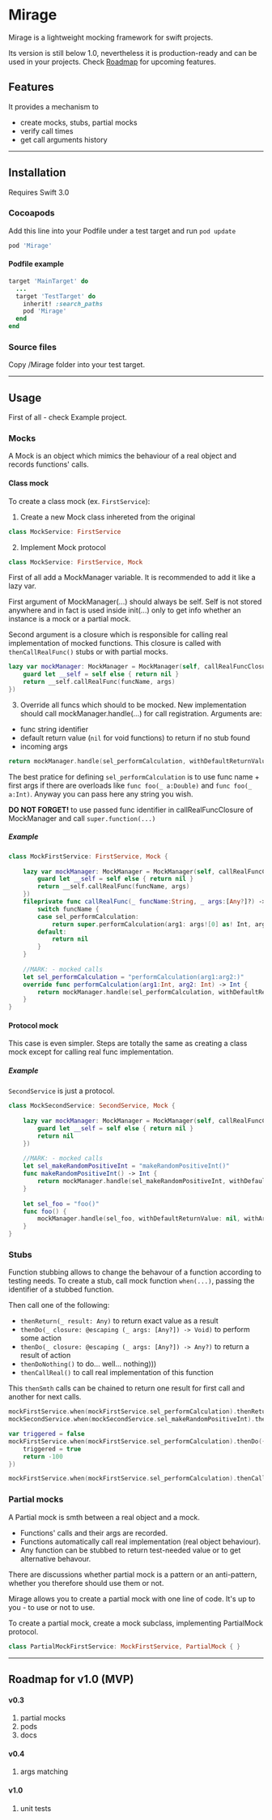 # Mirage
Mirage is a lightweight mocking framework for swift projects. 

Its version is still below 1.0, nevertheless it is production-ready and can be used in your projects. 
Check [Roadmap](https://github.com/valnoc/Mirage/blob/master/README.md#roadmap-for-v10-mvp) for upcoming features.

## Features
It provides a mechanism to 
- create mocks, stubs, partial mocks
- verify call times
- get call arguments history

---
## Installation
Requires Swift 3.0

### Cocoapods
Add this line into your Podfile under a test target and run `pod update`
```ruby
pod 'Mirage'
```

#### Podfile example
```ruby
target 'MainTarget' do
  ...
  target 'TestTarget' do
    inherit! :search_paths
    pod 'Mirage'
  end
end
```
### Source files
Copy /Mirage folder into your test target.

---
## Usage
First of all - check Example project.
### Mocks
A Mock is an object which mimics the behaviour of a real object and records functions' calls.
#### Class mock
To create a class mock (ex. `FirstService`): 
1. Create a new Mock class inhereted from the original 
```swift
class MockService: FirstService
```
2. Implement Mock protocol 
```swift
class MockService: FirstService, Mock
```
First of all add a MockManager variable. It is recommended to add it like a lazy var. 

First argument of MockManager(...) should always be self. Self is not stored anywhere and in fact is used inside init(...) only to get info whether an instance is a mock or a partial mock.

Second argument is a closure which is responsible for calling real implementation of mocked functions. This closure is called with `thenCallRealFunc()` stubs or with partial mocks.
```swift
lazy var mockManager: MockManager = MockManager(self, callRealFuncClosure: { [weak self] (funcName, args) -> Any? in
    guard let __self = self else { return nil }
    return __self.callRealFunc(funcName, args)
})
```
3. Override all funcs which should to be mocked.
New implementation should call mockManager.handle(...) for call registration. 
Arguments are: 
* func string identifier
* default return value (`nil` for void functions) to return if no stub found
* incoming args
```swift
return mockManager.handle(sel_performCalculation, withDefaultReturnValue: 0, withArgs: arg1, arg2) as! Int
```
The best pratice for defining `sel_performCalculation` is to use func name + first args if there are overloads like `func foo(_ a:Double)` and `func foo(_ a:Int)`. Anyway you can pass here any string you wish.

**DO NOT FORGET!** to use passed func identifier in callRealFuncClosure of MockManager and call `super.function(...)`

##### Example
```swift
class MockFirstService: FirstService, Mock {
    
    lazy var mockManager: MockManager = MockManager(self, callRealFuncClosure: { [weak self] (funcName, args) -> Any? in
        guard let __self = self else { return nil }
        return __self.callRealFunc(funcName, args)
    })
    fileprivate func callRealFunc(_ funcName:String, _ args:[Any?]?) -> Any? {
        switch funcName {
        case sel_performCalculation:
            return super.performCalculation(arg1: args![0] as! Int, arg2: args![1] as! Int)
        default:
            return nil
        }
    }
    
    //MARK: - mocked calls
    let sel_performCalculation = "performCalculation(arg1:arg2:)"
    override func performCalculation(arg1:Int, arg2: Int) -> Int {
        return mockManager.handle(sel_performCalculation, withDefaultReturnValue: 0, withArgs: arg1, arg2) as! Int
    }
}
```
#### Protocol mock
This case is even simpler. Steps are totally the same as creating a class mock except for calling real func implementation.
##### Example
`SecondService` is just a protocol.
```swift
class MockSecondService: SecondService, Mock {
    
    lazy var mockManager: MockManager = MockManager(self, callRealFuncClosure: { [weak self] (funcName, args) -> Any? in
        guard let __self = self else { return nil }
        return nil
    })
    
    //MARK: - mocked calls
    let sel_makeRandomPositiveInt = "makeRandomPositiveInt()"
    func makeRandomPositiveInt() -> Int {
        return mockManager.handle(sel_makeRandomPositiveInt, withDefaultReturnValue: 4, withArgs: nil) as! Int
    }
    
    let sel_foo = "foo()"
    func foo() {
        mockManager.handle(sel_foo, withDefaultReturnValue: nil, withArgs: nil)
    }
}
```
### Stubs
Function stubbing allows to change the behavour of a function according to testing needs.
To create a stub, call mock function `when(...)`, passing the identifier of a stubbed function.

Then call one of the following:
* `thenReturn(_ result: Any)` to return exact value as a result
* `thenDo(_ closure: @escaping (_ args: [Any?]) -> Void)` to perform some action
* `thenDo(_ closure: @escaping (_ args: [Any?]) -> Any?)` to return a result of action
* `thenDoNothing()` to do... well... nothing)))
* `thenCallReal()` to call real implementation of this function

This `thenSmth` calls can be chained to return one result for first call and another for next calls.

```swift
mockFirstService.when(mockFirstService.sel_performCalculation).thenReturn(100)
mockSecondService.when(mockSecondService.sel_makeRandomPositiveInt).thenReturn(5).thenReturn(100)

var triggered = false
mockFirstService.when(mockFirstService.sel_performCalculation).thenDo({ _ -> Any? in
    triggered = true
    return -100
})

mockFirstService.when(mockFirstService.sel_performCalculation).thenCallReal()
```
### Partial mocks
A Partial mock is smth between a real object and a mock.
- Functions' calls and their args are recorded.
- Functions automatically call real implementation (real object behaviour).
- Any function can be stubbed to return test-needed value or to get alternative behavour.

There are discussions whether partial mock is a pattern or an anti-pattern, whether you therefore should use them or not. 

Mirage allows you to create a partial mock with one line of code. It's up to you - to use or not to use.

To create a partial mock, create a mock subclass, implementing PartialMock protocol.
```swift
class PartialMockFirstService: MockFirstService, PartialMock { }
```
---
## Roadmap for v1.0 (MVP)
#### v0.3
1. partial mocks
1. pods
1. docs
#### v0.4
1. args matching
#### v1.0
1. unit tests
